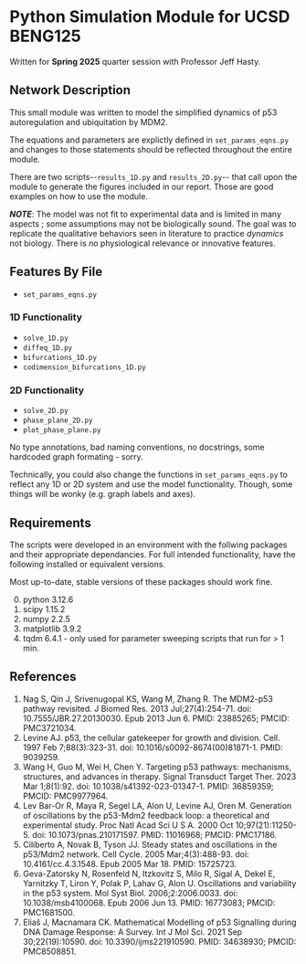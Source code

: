 # Python Simulation Module for UCSD BENG125

Written for **Spring 2025** quarter session with Professor Jeff Hasty. 

## Network Description

This small module was written to model the simplified dynamics of p53 autoregulation and ubiquitation by MDM2.

The equations and parameters are explictly defined in `set_params_eqns.py` and changes to those statements should be reflected throughout the entire module. 

There are two scripts--`results_1D.py` and `results_2D.py`-- that call upon the module to generate the figures included in our report. Those are good examples on how to use the module.

***NOTE***: The model was not fit to experimental data and is limited in many aspects ; some assumptions may not be biologically sound. The goal was to replicate the qualitative behaviors seen in literature to practice *dynamics* not biology. There is *no* physiological relevance or innovative features.

## Features By File

- `set_params_eqns.py`

### 1D Functionality

- `solve_1D.py`
- `diffeq_1D.py`
- `bifurcations_1D.py`
- `codimension_bifurcations_1D.py`

### 2D Functionality

- `solve_2D.py`
- `phase_plane_2D.py`
- `plot_phase_plane.py`

No type annotations, bad naming conventions, no docstrings, some hardcoded graph formating - sorry.

Technically, you could also change the functions in `set_params_eqns.py` to reflect any 1D or 2D system and use the model functionality. Though, some things will be wonky (e.g. graph labels and axes).

## Requirements

The scripts were developed in an environment with the follwing packages and their appropriate dependancies. For full intended functionality, have the following installed or equivalent versions. 

Most up-to-date, stable versions of these packages should work fine.

0. python 3.12.6
1. scipy 1.15.2
2. numpy 2.2.5
3. matplotlib 3.9.2
4. tqdm 6.4.1 - only used for parameter sweeping scripts that run for > 1 min.

## References

1. Nag S, Qin J, Srivenugopal KS, Wang M, Zhang R. The MDM2-p53 pathway revisited. J Biomed Res. 2013 Jul;27(4):254-71. doi: 10.7555/JBR.27.20130030. Epub 2013 Jun 6. PMID: 23885265; PMCID: PMC3721034.
2. Levine AJ. p53, the cellular gatekeeper for growth and division. Cell. 1997 Feb 7;88(3):323-31. doi: 10.1016/s0092-8674(00)81871-1. PMID: 9039259.
3. Wang H, Guo M, Wei H, Chen Y. Targeting p53 pathways: mechanisms, structures, and advances in therapy. Signal Transduct Target Ther. 2023 Mar 1;8(1):92. doi: 10.1038/s41392-023-01347-1. PMID: 36859359; PMCID: PMC9977964.
4. Lev Bar-Or R, Maya R, Segel LA, Alon U, Levine AJ, Oren M. Generation of oscillations by the p53-Mdm2 feedback loop: a theoretical and experimental study. Proc Natl Acad Sci U S A. 2000 Oct 10;97(21):11250-5. doi: 10.1073/pnas.210171597. PMID: 11016968; PMCID: PMC17186.
5. Ciliberto A, Novak B, Tyson JJ. Steady states and oscillations in the p53/Mdm2 network. Cell Cycle. 2005 Mar;4(3):488-93. doi: 10.4161/cc.4.3.1548. Epub 2005 Mar 18. PMID: 15725723.
6. Geva-Zatorsky N, Rosenfeld N, Itzkovitz S, Milo R, Sigal A, Dekel E, Yarnitzky T, Liron Y, Polak P, Lahav G, Alon U. Oscillations and variability in the p53 system. Mol Syst Biol. 2006;2:2006.0033. doi: 10.1038/msb4100068. Epub 2006 Jun 13. PMID: 16773083; PMCID: PMC1681500.
7. Eliaš J, Macnamara CK. Mathematical Modelling of p53 Signalling during DNA Damage Response: A Survey. Int J Mol Sci. 2021 Sep 30;22(19):10590. doi: 10.3390/ijms221910590. PMID: 34638930; PMCID: PMC8508851.

